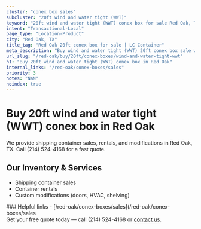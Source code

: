 ```yaml
---
cluster: "conex box sales"
subcluster: "20ft wind and water tight (WWT)"
keyword: "20ft wind and water tight (WWT) conex box for sale Red Oak, TX"
intent: "Transactional-Local"
page_type: "Location-Product"
city: "Red Oak, TX"
title_tag: "Red Oak 20ft conex box for sale | LC Container"
meta_description: "Buy wind and water tight (WWT) 20ft conex box sale with local delivery in Red Oak, TX. LC Container — local Since 2003. Request a fast quote today."
url_slug: "/red-oak/buy/20ft/conex-boxes/wind-and-water-tight-wwt"
h1: "Buy 20ft wind and water tight (WWT) conex box in Red Oak"
internal_links: "/red-oak/conex-boxes/sales"
priority: 3
notes: "NaN"
noindex: true
---
```


# Buy 20ft wind and water tight (WWT) conex box in Red Oak

We provide shipping container sales, rentals, and modifications in Red Oak, TX. Call (214) 524-4168 for a fast quote.

## Our Inventory & Services
- Shipping container sales
- Container rentals
- Custom modifications (doors, HVAC, shelving)

<div data-section="internal-links">
### Helpful links
- [/red-oak/conex-boxes/sales](/red-oak/conex-boxes/sales
</div>

<div data-section="cta">
Get your free quote today — call (214) 524-4168 or <a href="/contact">contact us</a>.
</div>

<script type="application/ld+json">{"@context":"https://schema.org","@type":"FAQPage","mainEntity":[{"@type":"Question","name":"How much does delivery cost in Red Oak, TX?","acceptedAnswer":{"@type":"Answer","text":"Delivery costs vary by distance and container size. Most deliveries in Red Oak, TX range from $150-$300. Call (214) 524-4168 for an exact quote based on your specific location."}},{"@type":"Question","name":"Do you offer financing or payment plans?","acceptedAnswer":{"@type":"Answer","text":"We accept major credit cards, checks, and can discuss commercial terms for bulk purchases. Call (214) 524-4168 to discuss options."}},{"@type":"Question","name":"Can you customize containers in Red Oak, TX?","acceptedAnswer":{"@type":"Answer","text":"Yes — we perform modifications like doors, HVAC, insulation, and shelving. Request a custom quote at (214) 524-4168 or via our contact form."}}]}</script>
